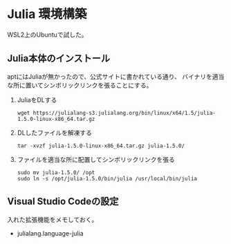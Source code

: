 # Julia 環境構築
WSL2上のUbuntuで試した。

## Julia本体のインストール
aptにはJuliaが無かったので、公式サイトに書かれている通り、
バイナリを適当な所に置いてシンボリックリンクを張ることにする。

1. JuliaをDLする
    ```
    wget https://julialang-s3.julialang.org/bin/linux/x64/1.5/julia-1.5.0-linux-x86_64.tar.gz
    ```
1. DLしたファイルを解凍する
    ```
    tar -xvzf julia-1.5.0-linux-x86_64.tar.gz julia-1.5.0/
    ```
1. ファイルを適当な所に配置してシンボリックリンクを張る
    ```
    sudo mv julia-1.5.0/ /opt
    sudo ln -s /opt/julia-1.5.0/bin/julia /usr/local/bin/julia
    ```

## Visual Studio Codeの設定
入れた拡張機能をメモしておく。

- julialang.language-julia
